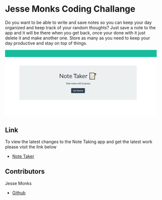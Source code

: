 # Jesse Monks Coding Challange

Do you want to be able to write and save notes so you can keep your day organized and keep track of your random thoughts?
Just save a note to the app and it will be there when you get back, once your done with it just delete it and make another one. Store as many as you need to keep your day productive and stay on top of things. 

<img src="images\Note Taker.png" alt="note taking app" width="500"/>

## Link

To view the latest changes to the Note Taking app and get the latest work please visit the link below 

- [Note Taker](https://dry-sands-71168.herokuapp.com/)


## Contributors

Jesse Monks
- [Github](https://github.com/heatedtowel/note-taker)
